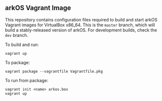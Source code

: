 ## arkOS Vagrant Image

This repository contains configuration files required to build and start arkOS Vagrant images for VirtualBox x86_64. This is the `master` branch, which will build a stably-released version of arkOS. For development builds, check the `dev` branch.

To build and run:
```
vagrant up
```

To package: 
```
vagrant package --vagrantfile Vagrantfile.pkg
```

To run from package:
```
vagrant init <name> arkos.box
vagrant up
```
